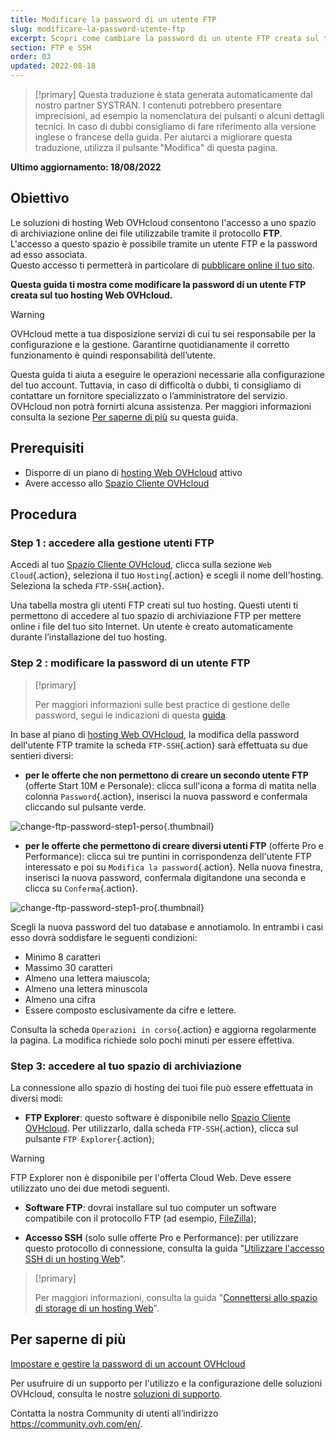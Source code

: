```yaml
---
title: Modificare la password di un utente FTP
slug: modificare-la-password-utente-ftp
excerpt: Scopri come cambiare la password di un utente FTP creata sul tuo hosting Web OVH
section: FTP e SSH
order: 03
updated: 2022-08-18
---
```


> [!primary]
> Questa traduzione è stata generata automaticamente dal nostro partner SYSTRAN. I contenuti potrebbero presentare imprecisioni, ad esempio la nomenclatura dei pulsanti o alcuni dettagli tecnici. In caso di dubbi consigliamo di fare riferimento alla versione inglese o francese della guida. Per aiutarci a migliorare questa traduzione, utilizza il pulsante "Modifica" di questa pagina.
>

**Ultimo aggiornamento: 18/08/2022**

## Obiettivo

Le soluzioni di hosting Web OVHcloud consentono l'accesso a uno spazio di archiviazione online dei file utilizzabile tramite il protocollo **FTP**.<br>L'accesso a questo spazio è possibile tramite un utente FTP e la password ad esso associata.
<br>Questo accesso ti permetterà in particolare di [pubblicare online il tuo sito](https://docs.ovh.com/it/hosting/hosting_condiviso_come_mettere_online_il_tuo_sito/#3-caricare-i-file).

**Questa guida ti mostra come modificare la password di un utente FTP creata sul tuo hosting Web OVHcloud.**

> [!warning]
>
> OVHcloud mette a tua disposizione servizi di cui tu sei responsabile per la configurazione e la gestione. Garantirne quotidianamente il corretto funzionamento è quindi responsabilità dell’utente.
>
> Questa guida ti aiuta a eseguire le operazioni necessarie alla configurazione del tuo account. Tuttavia, in caso di difficoltà o dubbi, ti consigliamo di contattare un fornitore specializzato o l’amministratore del servizio. OVHcloud non potrà fornirti alcuna assistenza. Per maggiori informazioni consulta la sezione [Per saperne di più](#gofurther) su questa guida.
>

## Prerequisiti

- Disporre di un piano di [hosting Web OVHcloud](https://www.ovhcloud.com/it/web-hosting/) attivo
- Avere accesso allo [Spazio Cliente OVHcloud](https://www.ovh.com/auth/?action=gotomanager&from=https://www.ovh.it/&ovhSubsidiary=it)

## Procedura

### Step 1 : accedere alla gestione utenti FTP

Accedi al tuo [Spazio Cliente OVHcloud](https://www.ovh.com/auth/?action=gotomanager&from=https://www.ovh.it/&ovhSubsidiary=it), clicca sulla sezione `Web Cloud`{.action}, seleziona il tuo `Hosting`{.action} e scegli il nome dell'hosting. Seleziona la scheda `FTP-SSH`{.action}.

Una tabella mostra gli utenti FTP creati sul tuo hosting. Questi utenti ti permettono di accedere al tuo spazio di archiviazione FTP per mettere online i file del tuo sito Internet. Un utente è creato automaticamente durante l’installazione del tuo hosting. 

### Step 2 : modificare la password di un utente FTP

> [!primary]
>
> Per maggiori informazioni sulle best practice di gestione delle password, segui le indicazioni di questa [guida](https://docs.ovh.com/it/customer/gestire-la-password/).
>

In base al piano di [hosting Web OVHcloud](https://www.ovhcloud.com/it/web-hosting/), la modifica della password dell'utente FTP tramite la scheda `FTP-SSH`{.action} sarà effettuata su due sentieri diversi:

- **per le offerte che non permettono di creare un secondo utente FTP** (offerte Start 10M e Personale): clicca sull'icona a forma di matita nella colonna `Password`{.action}, inserisci la nuova password e confermala cliccando sul pulsante verde.

![change-ftp-password-step1-perso](images/change-ftp-password-step1-perso.png){.thumbnail}

- **per le offerte che permettono di creare diversi utenti FTP** (offerte Pro e Performance): clicca sui tre puntini in corrispondenza dell'utente FTP interessato e poi su `Modifica la password`{.action}. Nella nuova finestra, inserisci la nuova password, confermala digitandone una seconda e clicca su `Conferma`{.action}.

![change-ftp-password-step1-pro](images/change-ftp-password-step1-pro.png){.thumbnail}

Scegli la nuova password del tuo database e annotiamolo. In entrambi i casi esso dovrà soddisfare le seguenti condizioni:

- Minimo 8 caratteri
- Massimo 30 caratteri
- Almeno una lettera maiuscola;
- Almeno una lettera minuscola
- Almeno una cifra
- Essere composto esclusivamente da cifre e lettere.

Consulta la scheda `Operazioni in corso`{.action} e aggiorna regolarmente la pagina. La modifica richiede solo pochi minuti per essere effettiva.

### Step 3: accedere al tuo spazio di archiviazione

La connessione allo spazio di hosting dei tuoi file può essere effettuata in diversi modi:

- **FTP Explorer**: questo software è disponibile nello [Spazio Cliente OVHcloud](https://www.ovh.com/auth/?action=gotomanager&from=https://www.ovh.it/&ovhSubsidiary=it). Per utilizzarlo, dalla scheda `FTP-SSH`{.action}, clicca sul pulsante `FTP Explorer`{.action};

> [!warning]
>
> FTP Explorer non è disponibile per l'offerta Cloud Web. Deve essere utilizzato uno dei due metodi seguenti.

- **Software FTP**: dovrai installare sul tuo computer un software compatibile con il protocollo FTP (ad esempio, [FileZilla](https://docs.ovh.com/it/hosting/hosting_condiviso_guida_allutilizzo_di_filezilla/));

- **Accesso SSH** (solo sulle offerte Pro e Performance): per utilizzare questo protocollo di connessione, consulta la guida "[Utilizzare l'accesso SSH di un hosting Web](https://docs.ovh.com/it/hosting/hosting_condiviso_il_protocollo_ssh/)".

> [!primary]
>
> Per maggiori informazioni, consulta la guida "[Connettersi allo spazio di storage di un hosting Web](https://docs.ovh.com/it/hosting/accedere-spazio-storage-ftp-hosting-web/)".
>

## Per saperne di più <a name="gofurther"></a>

[Impostare e gestire la password di un account OVHcloud](https://docs.ovh.com/it/customer/gestire-la-password/)

Per usufruire di un supporto per l'utilizzo e la configurazione delle soluzioni OVHcloud, consulta le nostre [soluzioni di supporto](https://www.ovhcloud.com/it/support-levels/).

Contatta la nostra Community di utenti all’indirizzo <https://community.ovh.com/en/>.
